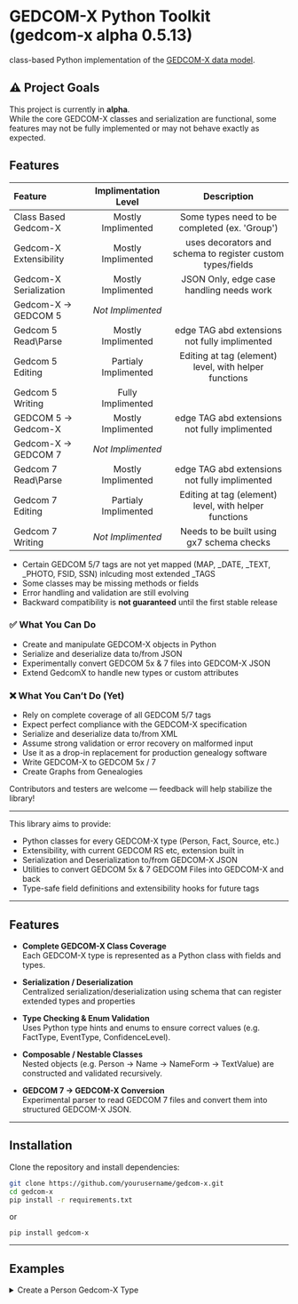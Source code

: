 # GEDCOM-X Python Toolkit (gedcom-x alpha 0.5.13)

class-based Python implementation of the [GEDCOM-X data model](https://github.com/FamilySearch/gedcomx).  

## ⚠️ Project Goals

This project is currently in **alpha**.  
While the core GEDCOM-X classes and serialization are functional, some features may not be fully implemented or may not behave exactly as expected.  

  


## Features

| Feature                   | Implimentation Level |                  Description                  |
|:--------------------------|:----------------------:|:----------------------------------------------:|
| Class Based Gedcom-X      | Mostly Implimented     | Some types need to be completed (ex. 'Group') |
| Gedcom-X Extensibility    | Mostly Implimented     | uses decorators and schema to register custom types/fields |
| Gedcom-X Serialization    | Mostly Implimented     | JSON Only, edge case handling needs work|
| Gedcom-X -> GEDCOM 5      |  *Not  Implimented*    | 
| Gedcom 5 Read\Parse       | Mostly Implimented     | edge TAG abd extensions not fully implimented            |
| Gedcom 5 Editing          | Partialy Implimented   | Editing at tag (element) level, with helper functions            |
| Gedcom 5 Writing          | Fully  Implimented     |                                                              |
| GEDCOM 5 -> Gedcom-X      | Mostly  Implimented    | edge TAG abd extensions not fully implimented
| Gedcom-X -> GEDCOM 7      | *Not  Implimented*       | 
| Gedcom 7 Read\Parse       | Mostly Implimented     | edge TAG abd extensions not fully implimented            |
| Gedcom 7 Editing          | Partialy Implimented   | Editing at tag (element) level, with helper functions            |
| Gedcom 7 Writing          | *Not  Implimented*       | Needs to be built using gx7 schema checks

- Certain GEDCOM 5/7 tags are not yet mapped  (MAP, _DATE, _TEXT, _PHOTO, FSID, SSN) inlcuding most extended _TAGS
- Some classes may be missing methods or fields  
- Error handling and validation are still evolving  
- Backward compatibility is **not guaranteed** until the first stable release

### ✅ What You Can Do
- Create and manipulate GEDCOM-X objects in Python  
- Serialize and deserialize data to/from JSON  
- Experimentally convert GEDCOM 5x & 7 files into GEDCOM-X JSON  
- Extend GedcomX to handle new types or custom attributes  


### ❌ What You Can’t Do (Yet)
- Rely on complete coverage of all GEDCOM 5/7 tags  
- Expect perfect compliance with the GEDCOM-X specification 
- Serialize and deserialize data to/from XML   
- Assume strong validation or error recovery on malformed input  
- Use it as a drop-in replacement for production genealogy software  
- Write GEDCOM-X to GEDCOM 5x / 7
- Create Graphs from Genealogies

Contributors and testers are welcome — feedback will help stabilize the library!

---

This library aims to provide:

- Python classes for every GEDCOM-X type (Person, Fact, Source, etc.)
- Extensibility, with current GEDCOM RS etc, extension built in
- Serialization and Deserialization to/from GEDCOM-X JSON
- Utilities to convert GEDCOM 5x & 7 GEDCOM Files into GEDCOM-X and back
- Type-safe field definitions and extensibility hooks for future tags

---

## Features

- **Complete GEDCOM-X Class Coverage**  
  Each GEDCOM-X type is represented as a Python class with fields and types.

- **Serialization / Deserialization**  
  Centralized serialization/deserialization using schema that can register extended types and properties

- **Type Checking & Enum Validation**  
  Uses Python type hints and enums to ensure correct values (e.g. FactType, EventType, ConfidenceLevel).

- **Composable / Nestable Classes**  
  Nested objects (e.g. Person → Name → NameForm → TextValue) are constructed and validated recursively.

- **GEDCOM 7 → GEDCOM-X Conversion**  
  Experimental parser to read GEDCOM 7 files and convert them into structured GEDCOM-X JSON.

---

## Installation

Clone the repository and install dependencies:

```bash
git clone https://github.com/yourusername/gedcom-x.git
cd gedcom-x
pip install -r requirements.txt
```
or
```
pip install gedcom-x
```
---

## Examples

<details>

<summary>Create a Person Gedcom-X Type</summary>

```python
import json
from gedcomx import Person, Name, NameForm, TextValue

person = Person(
    id="P-123",
    names=[Name(
        nameForms=[NameForm(
            fullText=TextValue(value="John Doe")
        )]
    )]
)

print(json.dumps(person._as_dict_,indent=4))
```
```text
{
    "id": "P-123",
    "lang": "en",
    "private": false,
    "living": false,
    "gender": {
        "lang": "en",
        "type": "http://gedcomx.org/Unknown"
    },
    "names": [
        {
            "lang": "en",
            "nameForms": [
                {
                    "lang": "en",
                    "fullText": {
                        "lang": "en",
                        "value": "John Doe"
                    }
                }
            ]
        }
    ]
}

